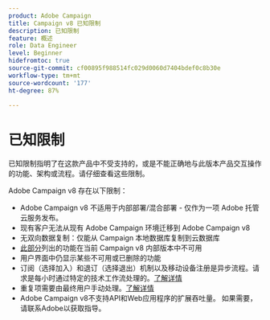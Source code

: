 ```yaml
---
product: Adobe Campaign
title: Campaign v8 已知限制
description: 已知限制
feature: 概述
role: Data Engineer
level: Beginner
hidefromtoc: true
source-git-commit: cf00895f988514fc029d0060d7404bdef0c8b30e
workflow-type: tm+mt
source-wordcount: '177'
ht-degree: 87%

---
```


# 已知限制

已知限制指明了在这款产品中不受支持的，或是不能正确地与此版本产品交互操作的功能、架构或流程。请仔细查看这些限制。

Adobe Campaign v8 存在以下限制：

* Adobe Campaign v8 不适用于内部部署/混合部署 - 仅作为一项 Adobe 托管云服务发布。
* 现有客户无法从现有 Adobe Campaign 环境迁移到 Adobe Campaign v8
* 无双向数据复制：仅能从 Campaign 本地数据库复制到云数据库
* [此部分](capability-matrix.md#gs-unavailable-features)列出的功能在当前 Campaign v8 内部版本中不可用
* 用户界面中仍显示某些不可用或已删除的功能
* 订阅（选择加入）和退订（选择退出）机制以及移动设备注册是异步流程。请求是每小时通过特定的技术工作流处理的。[了解详情](../config/replication.md#tech-wf)
* 重复项需要由最终用户手动处理。[了解详情](../dev/keys.md)
* Adobe Campaign v8不支持API和Web应用程序的扩展吞吐量。 如果需要，请联系Adobe以获取指导。


